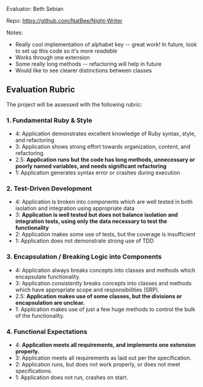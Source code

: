 Evaluator: Beth Sebian

Repo: https://github.com/NatBee/Night-Writer

Notes: 
* Really cool implementation of alphabet key -- great work! In future, look to set up this code so it's more _readable_
* Works through one extension
* Some really long methods -- refactoring will help in future
* Would like to see clearer distinctions between classes

## Evaluation Rubric

The project will be assessed with the following rubric:

### 1. Fundamental Ruby & Style

* 4:  Application demonstrates excellent knowledge of Ruby syntax, style, and refactoring
* 3:  Application shows strong effort towards organization, content, and refactoring
* 2.5:  **Application runs but the code has long methods, unnecessary or poorly named variables, and needs significant refactoring**
* 1:  Application generates syntax error or crashes during execution

### 2. Test-Driven Development

* 4: Application is broken into components which are well tested in both isolation and integration using appropriate data
* 3: **Application is well tested but does not balance isolation and integration tests, using only the data necessary to test the functionality**
* 2: Application makes some use of tests, but the coverage is insufficient
* 1: Application does not demonstrate strong use of TDD

### 3. Encapsulation / Breaking Logic into Components

* 4: Application always breaks concepts into classes and methods which encapsulate functionality.
* 3: Application consistently breaks concepts into classes and methods which have appropriate scope and responsibilities (SRP).
* 2.5: **Application makes use of some classes, but the divisions or encapsulation are unclear.**
* 1: Application makes use of just a few huge methods to control the bulk of the functionality.

### 4. Functional Expectations

* 4: **Application meets all requirements, and implements one extension properly.**
* 3: Application meets all requirements as laid out per the specification.
* 2: Application runs, but does not work properly, or does not meet specifications.
* 1: Application does not run, crashes on start.
